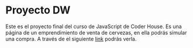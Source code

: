 # Proyecto DW

Este es el proyecto final del curso de JavaScript de Coder House. 
Es una página de un emprendimiento de venta de cervezas, en ella podrás simular una compra. 
A través de el siguiente [link]( https://marianotelesca.github.io/Proyecto_JS/ ) podrás verla.
